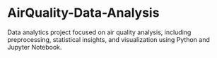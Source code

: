 # AirQuality-Data-Analysis
Data analytics project focused on air quality analysis, including preprocessing, statistical insights, and visualization using Python and Jupyter Notebook.
